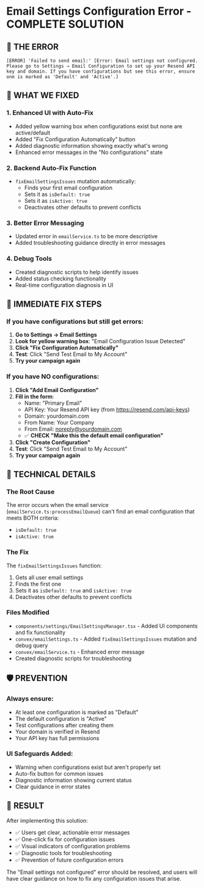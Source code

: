 # Email Settings Configuration Error - COMPLETE SOLUTION

## 🚨 THE ERROR
```
[ERROR] 'Failed to send email:' [Error: Email settings not configured. Please go to Settings → Email Configuration to set up your Resend API key and domain. If you have configurations but see this error, ensure one is marked as 'Default' and 'Active'.]
```

## 🎯 WHAT WE FIXED

### 1. **Enhanced UI with Auto-Fix**
- Added yellow warning box when configurations exist but none are active/default
- Added "Fix Configuration Automatically" button 
- Added diagnostic information showing exactly what's wrong
- Enhanced error messages in the "No configurations" state

### 2. **Backend Auto-Fix Function**
- `fixEmailSettingsIssues` mutation automatically:
  - Finds your first email configuration
  - Sets it as `isDefault: true`  
  - Sets it as `isActive: true`
  - Deactivates other defaults to prevent conflicts

### 3. **Better Error Messaging**
- Updated error in `emailService.ts` to be more descriptive
- Added troubleshooting guidance directly in error messages

### 4. **Debug Tools**
- Created diagnostic scripts to help identify issues
- Added status checking functionality
- Real-time configuration diagnosis in UI

## 🚀 IMMEDIATE FIX STEPS

### If you have configurations but still get errors:

1. **Go to Settings → Email Settings**
2. **Look for yellow warning box**: "Email Configuration Issue Detected"
3. **Click "Fix Configuration Automatically"** 
4. **Test**: Click "Send Test Email to My Account"
5. **Try your campaign again**

### If you have NO configurations:

1. **Click "Add Email Configuration"**
2. **Fill in the form**:
   - Name: "Primary Email"
   - API Key: Your Resend API key (from https://resend.com/api-keys)
   - Domain: yourdomain.com
   - From Name: Your Company
   - From Email: noreply@yourdomain.com
   - ✅ **CHECK "Make this the default email configuration"**
3. **Click "Create Configuration"**
4. **Test**: Click "Send Test Email to My Account"
5. **Try your campaign again**

## 🔧 TECHNICAL DETAILS

### The Root Cause
The error occurs when the email service (`emailService.ts:processEmailQueue`) can't find an email configuration that meets BOTH criteria:
- `isDefault: true` 
- `isActive: true`

### The Fix
The `fixEmailSettingsIssues` function:
1. Gets all user email settings
2. Finds the first one
3. Sets it as `isDefault: true` and `isActive: true`
4. Deactivates other defaults to prevent conflicts

### Files Modified
- `components/settings/EmailSettingsManager.tsx` - Added UI components and fix functionality
- `convex/emailSettings.ts` - Added `fixEmailSettingsIssues` mutation and debug query
- `convex/emailService.ts` - Enhanced error message
- Created diagnostic scripts for troubleshooting

## 🛡️ PREVENTION

### Always ensure:
- At least one configuration is marked as "Default"
- The default configuration is "Active" 
- Test configurations after creating them
- Your domain is verified in Resend
- Your API key has full permissions

### UI Safeguards Added:
- Warning when configurations exist but aren't properly set
- Auto-fix button for common issues
- Diagnostic information showing current status
- Clear guidance in error states

## 🎉 RESULT

After implementing this solution:
- ✅ Users get clear, actionable error messages
- ✅ One-click fix for configuration issues
- ✅ Visual indicators of configuration problems
- ✅ Diagnostic tools for troubleshooting
- ✅ Prevention of future configuration errors

The "Email settings not configured" error should be resolved, and users will have clear guidance on how to fix any configuration issues that arise.
